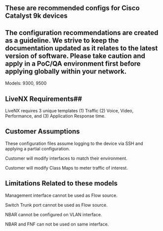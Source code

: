 ## These are recommended configs for Cisco Catalyst 9k devices

## The configuration recommendations are created as a guideline.  We strive to keep the documentation updated as it relates to the latest version of software.   Please take caution and apply in a PoC/QA environment first before applying globally within your network.

Models: 9300, 9500

## LiveNX Requirements##
LiveNX requires 3 unique templates (1) Traffic (2) Voice, Video, Performance, and (3) Application Response time. 

## Customer Assumptions

These configuration files assume logging to the device via SSH and applying a partial configuration.

Customer will modify interfaces to match their environment.

Customer will modify Class Maps to meter traffic of interest.

## Limitations Related to these models
Management interface cannot be used as Flow source.

Switch Trunk port cannot be used as Flow source.

NBAR cannot be configured on VLAN interface. 

NBAR and FNF can not be used on same interface.




